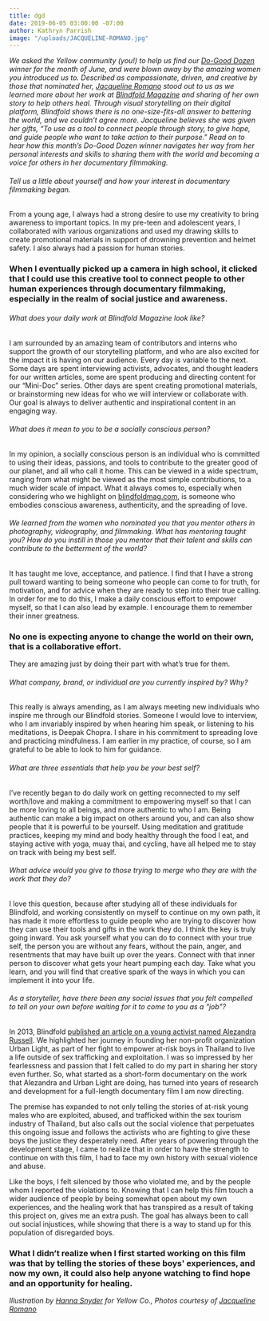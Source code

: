 ```yaml
---
title: dgd
date: 2019-06-05 03:00:00 -07:00
author: Kathryn Parrish
image: "/uploads/JACQUELINE-ROMANO.jpg"
---
```


_We asked the Yellow community (you!) to help us find our [Do-Good Dozen](https://yellowcollective.lpages.co/do-good-dozen/) winner for the month of June, and were blown away by the amazing women you introduced us to. Described as compassionate, driven, and creative by those that nominated her, [Jacqueline Romano](https://www.jacquelineromano.com/) stood out to us as we learned more about her work at [Blindfold Magazine](https://blindfoldmag.com/) and sharing of her own story to help others heal. Through visual storytelling on their digital platform, Blindfold shows there is no one-size-fits-all answer to bettering the world, and we couldn’t agree more. Jacqueline believes she was given her gifts, “To use as a tool to connect people through story, to give hope, and guide people who want to take action to their purpose." Read on to hear how this month’s Do-Good Dozen winner navigates her way from her personal interests and skills to sharing them with the world and becoming a voice for others in her documentary filmmaking._ 

###### Tell us a little about yourself and how your interest in documentary filmmaking began. 

From a young age, I always had a strong desire to use my creativity to bring awareness to important topics. In my pre-teen and adolescent years, I collaborated with various organizations and used my drawing skills to create promotional materials in support of drowning prevention and helmet safety. I also always had a passion for human stories. 

### When I eventually picked up a camera in high school, it clicked that I could use this creative tool to connect people to other human experiences through documentary filmmaking, especially in the realm of social justice and awareness.

###### What does your daily work at Blindfold Magazine look like? 

I am surrounded by an amazing team of contributors and interns who support the growth of our storytelling platform, and who are also excited for the impact it is having on our audience. Every day is variable to the next. Some days are spent interviewing activists, advocates, and thought leaders for our written articles, some are spent producing and directing content for our “Mini-Doc” series. Other days are spent creating promotional materials, or brainstorming new ideas for who we will interview or collaborate with. Our goal is always to deliver authentic and inspirational content in an engaging way.

###### What does it mean to you to be a socially conscious person? 

In my opinion, a socially conscious person is an individual who is committed to using their ideas, passions, and tools to contribute to the greater good of our planet, and all who call it home. This can be viewed in a wide spectrum, ranging from what might be viewed as the most simple contributions, to a much wider scale of impact. What it always comes to, especially when considering who we highlight on [blindfoldmag.com](https://blindfoldmag.com/), is someone who embodies conscious awareness, authenticity, and the spreading of love.

###### We learned from the women who nominated you that you mentor others in photography, videography, and filmmaking. What has mentoring taught you? How do you instill in those you mentor that their talent and skills can contribute to the betterment of the world? 

It has taught me love, acceptance, and patience. I find that I have a strong pull toward wanting to being someone who people can come to for truth, for motivation, and for advice when they are ready to step into their true calling. In order for me to do this, I make a daily conscious effort to empower myself, so that I can also lead by example. I encourage them to remember their inner greatness. 

### No one is expecting anyone to change the world on their own, that is a collaborative effort. 

They are amazing just by doing their part with what’s true for them. 

###### What company, brand, or individual are you currently inspired by? Why?

This really is always amending, as I am always meeting new individuals who inspire me through our Blindfold stories. Someone I would love to interview, who I am invariably inspired by when hearing him speak, or listening to his meditations, is Deepak Chopra. I share in his commitment to spreading love and practicing mindfulness. I am earlier in my practice, of course, so I am grateful to be able to look to him for guidance. 

###### What are three essentials that help you be your best self?

I’ve recently began to do daily work on getting reconnected to my self worth/love and making a commitment to empowering myself so that I can be more loving to all beings, and more authentic to who I am. Being authentic can make a big impact on others around you, and can also show people that it is powerful to be yourself. Using meditation and gratitude practices, keeping my mind and body healthy through the food I eat, and staying active with yoga, muay thai, and cycling, have all helped me to stay on track with being my best self.

###### What advice would you give to those trying to merge who they are with the work that they do?

I love this question, because after studying all of these individuals for Blindfold, and working consistently on myself to continue on my own path, it has made it more effortless to guide people who are trying to discover how they can use their tools and gifts in the work they do. I think the key is truly going inward. You ask yourself what you can do to connect with your true self, the person you are without any fears, without the pain, anger, and resentments that may have built up over the years. Connect with that inner person to discover what gets your heart pumping each day.  Take what you learn, and you will find that creative spark of the ways in which you can implement it into your life.

###### As a storyteller, have there been any social issues that you felt compelled to tell on your own before waiting for it to come to you as a "job"? 

In 2013, Blindfold [published an article on a young activist named Alezandra Russell](https://blindfoldmag.com/snuffing-the-red-light-urban-lights-mission/). We highlighted her journey in founding her non-profit organization Urban Light, as part of her fight to empower at-risk boys in Thailand to live a life outside of sex trafficking and exploitation. I was so impressed by her fearlessness and passion that I felt called to do my part in sharing her story even further. So, what started as a short-form documentary on the work that Alezandra and Urban Light are doing, has turned into years of research and development for a full-length documentary film I am now directing. 

The premise has expanded to not only telling the stories of at-risk young males who are exploited, abused, and trafficked within the sex tourism industry of Thailand, but also calls out the social violence that perpetuates this ongoing issue and follows the activists who are fighting to give these boys the justice they desperately need. After years of powering through the development stage, I came to realize that in order to have the strength to continue on with this film, I had to face my own history with sexual violence and abuse.

Like the boys, I felt silenced by those who violated me, and by the people whom I reported the violations to. Knowing that I can help this film touch a wider audience of people by being somewhat open about my own experiences, and the healing work that has transpired as a result of taking this project on, gives me an extra push. The goal has always been to call out social injustices, while showing that there is a way to stand up for this population of disregarded boys. 

### What I didn’t realize when I first started working on this film was that by telling the stories of these boys' experiences, and now my own, it could also help anyone watching to find hope and an opportunity for healing.

_Illustration by [Hanna Snyder](http://hancreative.co/) for Yellow Co., Photos courtesy of [Jacqueline Romano](https://www.jacquelineromano.com/)_